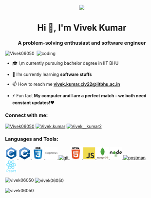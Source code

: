  <p align="center"><img width=full src="https://user-images.githubusercontent.com/74038190/212750147-854a394f-fee9-4080-9770-78a4b7ece53f.gif"></p>
 <h1 align="center">Hi 👋, I'm Vivek Kumar</h1>
<h3 align="center">A problem-solving enthusiast and software engineer</h3>

<img align="right" alt="coding" width="400" src="https://raw.githubusercontent.com/TheDudeThatCode/TheDudeThatCode/master/Assets/Developer.gif">

<p align="left"> <img src="https://komarev.com/ghpvc/?username=Vivek06050&label=Profile%20views&color=0e75b6&style=flat" alt="Vivek06050" /> </p>


- 🎓 I,m currently pursuing bachelor degree in IIT BHU
- 🌱 I’m currently learning **software stuffs**

- 📫 How to reach me **vivek.kumar.civ22@iitbhu.ac.in**

- ⚡ Fun fact **My computer and I are a perfect match – we both need constant updates!❤️**

<h3 align="left">Connect with me:</h3>
<p align="left">
<a href="https://instagram.com/vivekdhuriya01" target="blank"><img align="center" src="https://raw.githubusercontent.com/rahuldkjain/github-profile-readme-generator/master/src/images/icons/Social/instagram.svg" alt="Vivek06050" height="30" width="40" /></a>
<a href="https://codeforces.com/profile/vivek.kumar" target="blank"><img align="center" src="https://raw.githubusercontent.com/rahuldkjain/github-profile-readme-generator/master/src/images/icons/Social/codeforces.svg" alt="Vivek.kumar" height="30" width="40" /></a>
<a href="https://www.leetcode.com/vivek__kumar2" target="blank"><img align="center" src="https://raw.githubusercontent.com/rahuldkjain/github-profile-readme-generator/master/src/images/icons/Social/leet-code.svg" alt="Vivek__kumar2" height="30" width="40" /></a>
</p>

<h3 align="left">Languages and Tools:</h3>
<p align="left"> <a href="https://www.cprogramming.com/" target="_blank" rel="noreferrer"> <img src="https://raw.githubusercontent.com/devicons/devicon/master/icons/c/c-original.svg" alt="c" width="40" height="40"/> </a> <a href="https://www.w3schools.com/cpp/" target="_blank" rel="noreferrer"> <img src="https://raw.githubusercontent.com/devicons/devicon/master/icons/cplusplus/cplusplus-original.svg" alt="cplusplus" width="40" height="40"/> </a> <a href="https://www.w3schools.com/css/" target="_blank" rel="noreferrer"> <img src="https://raw.githubusercontent.com/devicons/devicon/master/icons/css3/css3-original-wordmark.svg" alt="css3" width="40" height="40"/> </a> <a href="https://expressjs.com" target="_blank" rel="noreferrer"> <img src="https://raw.githubusercontent.com/devicons/devicon/master/icons/express/express-original-wordmark.svg" alt="express" width="40" height="40"/> </a> <a href="https://git-scm.com/" target="_blank" rel="noreferrer"> <img src="https://www.vectorlogo.zone/logos/git-scm/git-scm-icon.svg" alt="git" width="40" height="40"/> </a> <a href="https://www.w3.org/html/" target="_blank" rel="noreferrer"> <img src="https://raw.githubusercontent.com/devicons/devicon/master/icons/html5/html5-original-wordmark.svg" alt="html5" width="40" height="40"/> </a> <a href="https://developer.mozilla.org/en-US/docs/Web/JavaScript" target="_blank" rel="noreferrer"> <img src="https://raw.githubusercontent.com/devicons/devicon/master/icons/javascript/javascript-original.svg" alt="javascript" width="40" height="40"/> </a> <a href="https://www.mongodb.com/" target="_blank" rel="noreferrer"> <img src="https://raw.githubusercontent.com/devicons/devicon/master/icons/mongodb/mongodb-original-wordmark.svg" alt="mongodb" width="40" height="40"/> </a> <a href="https://nodejs.org" target="_blank" rel="noreferrer"> <img src="https://raw.githubusercontent.com/devicons/devicon/master/icons/nodejs/nodejs-original-wordmark.svg" alt="nodejs" width="40" height="40"/> </a> <a href="https://postman.com" target="_blank" rel="noreferrer"> <img src="https://www.vectorlogo.zone/logos/getpostman/getpostman-icon.svg" alt="postman" width="40" height="40"/> </a> <a href="https://reactjs.org/" target="_blank" rel="noreferrer"> <img src="https://raw.githubusercontent.com/devicons/devicon/master/icons/react/react-original-wordmark.svg" alt="react" width="40" height="40"/> </a> </p>

<p><img align="left" src="https://github-readme-stats.vercel.app/api/top-langs?username=vivek06050&show_icons=true&locale=en&layout=compact" alt="vivek06050" /></p>

<p>&nbsp;<img align="center" src="https://github-readme-stats.vercel.app/api?username=vivek06050&show_icons=true&locale=en" alt="vivek06050" /></p>

<p><img align="center" src="https://github-readme-streak-stats.herokuapp.com/?user=vivek06050&" alt="vivek06050" /></p>

